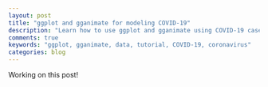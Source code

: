 ```yaml
---
layout: post
title: "ggplot and gganimate for modeling COVID-19"
description: "Learn how to use ggplot and gganimate using COVID-19 case progression data"
comments: true
keywords: "ggplot, gganimate, data, tutorial, COVID-19, coronavirus"
categories: blog
---
```


Working on this post!
